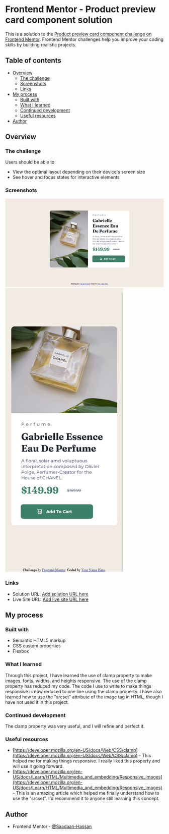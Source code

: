 # Frontend Mentor - Product preview card component solution

This is a solution to the [Product preview card component challenge on Frontend Mentor](https://www.frontendmentor.io/challenges/product-preview-card-component-GO7UmttRfa). Frontend Mentor challenges help you improve your coding skills by building realistic projects. 

## Table of contents

- [Overview](#overview)
  - [The challenge](#the-challenge)
  - [Screenshots](#screenshots)
  - [Links](#links)
- [My process](#my-process)
  - [Built with](#built-with)
  - [What I learned](#what-i-learned)
  - [Continued development](#continued-development)
  - [Useful resources](#useful-resources)
- [Author](#author)

## Overview

### The challenge

Users should be able to:

- View the optimal layout depending on their device's screen size
- See hover and focus states for interactive elements

### Screenshots

![Desktop Screen Shot preview for the Product preview card component coding challenge](./images/desktop-screen-shot.png)
![Mobile Screen Shot preview for the Product preview card component coding challenge](./images/mobile-screen-shot.png)

### Links

- Solution URL: [Add solution URL here](https://your-solution-url.com)
- Live Site URL: [Add live site URL here](https://your-live-site-url.com)

## My process

### Built with

- Semantic HTML5 markup
- CSS custom properties
- Flexbox

### What I learned

Through this project, I have learned the use of clamp property to make images, fonts, widths, and heights responsive. The use of the clamp property has reduced my code. The code I use to write to make things responsive is now reduced to one line using the clamp property. I have also learned how to use the "srcset" attribute of the image tag in HTML, though I have not used it in this project.


### Continued development

The clamp property was very useful, and I will refine and perfect it.

### Useful resources

- [https://developer.mozilla.org/en-US/docs/Web/CSS/clamp](https://developer.mozilla.org/en-US/docs/Web/CSS/clamp) - This helped me for making things responsive. I really liked this property and will use it going forward.
- [https://developer.mozilla.org/en-US/docs/Learn/HTML/Multimedia_and_embedding/Responsive_images](https://developer.mozilla.org/en-US/docs/Learn/HTML/Multimedia_and_embedding/Responsive_images) - This is an amazing article which helped me finally understand how to use the "srcset". I'd recommend it to anyone still learning this concept.

## Author

- Frontend Mentor - [@Saadaan-Hassan](https://www.frontendmentor.io/profile/Saadaan-Hassan)
